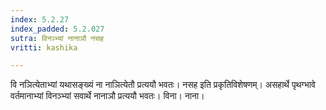 ```yaml
---
index: 5.2.27
index_padded: 5.2.027
sutra: विनञ्भ्यां नानाञौ नसह
vritti: kashika

---
```

वि नञित्येताभ्यां यथासङ्ख्यं ना नाञित्येतौ प्रत्ययौ भवतः। नसह इति प्रकृतिविशेषणम्। असहार्थे पृथग्भावे वर्तमानाभ्यां विनञ्भ्यां सवार्थे नानाञौ प्रत्ययौ भवतः। विना। नाना।